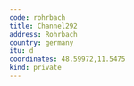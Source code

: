 ```yaml
---
code: rohrbach
title: Channel292
address: Rohrbach
country: germany
itu: d
coordinates: 48.59972,11.5475
kind: private
---
```

